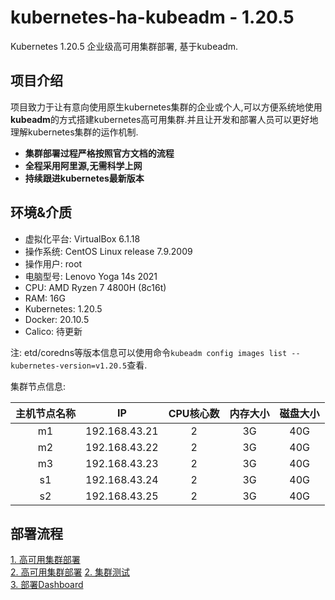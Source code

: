 # kubernetes-ha-kubeadm - 1.20.5

Kubernetes 1.20.5 企业级高可用集群部署, 基于kubeadm.

## 项目介绍

项目致力于让有意向使用原生kubernetes集群的企业或个人,可以方便系统地使用**kubeadm**的方式搭建kubernetes高可用集群.并且让开发和部署人员可以更好地理解kubernetes集群的运作机制.

- **集群部署过程严格按照官方文档的流程**
- **全程采用阿里源,无需科学上网**
- **持续跟进kubernetes最新版本**

## 环境&介质

- 虚拟化平台: VirtualBox 6.1.18
- 操作系统: CentOS Linux release 7.9.2009
- 操作用户: root
- 电脑型号: Lenovo Yoga 14s 2021
- CPU: AMD Ryzen 7 4800H (8c16t)
- RAM: 16G
- Kubernetes: 1.20.5
- Docker: 20.10.5
- Calico: 待更新

注: etd/coredns等版本信息可以使用命令`kubeadm config images list --kubernetes-version=v1.20.5`查看.

集群节点信息:

| 主机节点名称 |      IP       | CPU核心数 | 内存大小 | 磁盘大小 |
| :----------: | :-----------: | :-------: | :------: | :------: |
|      m1      | 192.168.43.21 |     2     |    3G    |   40G    |
|      m2      | 192.168.43.22 |     2     |    3G    |   40G    |
|      m3      | 192.168.43.23 |     2     |    3G    |   40G    |
|      s1      | 192.168.43.24 |     2     |    3G    |   40G    |
|      s2      | 192.168.43.25 |     2     |    3G    |   40G    |

## 部署流程

[1. 高可用集群部署](docs/1-准备环境.md)  
[2. 高可用集群部署](docs/2-高可用集群部署.md)
[2. 集群测试](docs/3-集群测试.md)  
[3. 部署Dashboard](docs/4-部署dashboard.md)
